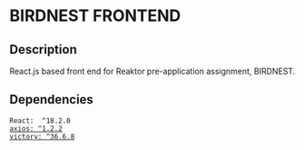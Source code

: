 # BIRDNEST FRONTEND

## Description

React.js based front end for Reaktor pre-application assignment, BIRDNEST.

## Dependencies

`React:  ^18.2.0`  
[`axios: ^1.2.2`](https://www.npmjs.com/package/axios)  
[`victory: ^36.6.8`](https://www.npmjs.com/package/victory)  
